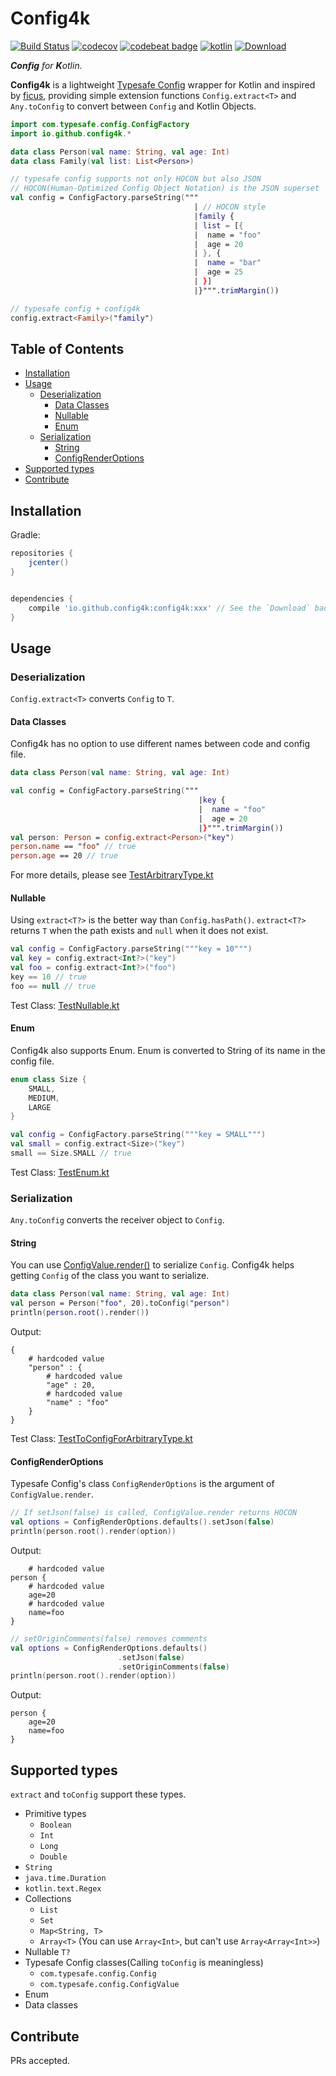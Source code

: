 # Config4k

[![Build Status](https://travis-ci.org/config4k/config4k.svg?branch=master)](https://travis-ci.org/config4k/config4k) [![codecov](https://codecov.io/gh/config4k/config4k/branch/master/graph/badge.svg)](https://codecov.io/gh/config4k/config4k) [![codebeat badge](https://codebeat.co/badges/4e9682a1-cdbb-4e1f-804b-a2d801381942)](https://codebeat.co/projects/github-com-config4k-config4k) [![kotlin](https://img.shields.io/badge/kotlin-1.2.60-pink.svg)]() [ ![Download](https://api.bintray.com/packages/config4k/config4k/config4k/images/download.svg) ](https://bintray.com/config4k/config4k/config4k/_latestVersion)

_**Config** for **K**otlin._  

**Config4k** is a lightweight [Typesafe Config](https://github.com/typesafehub/config) wrapper for Kotlin and inspired by [ficus](https://github.com/iheartradio/ficus),  providing simple extension functions `Config.extract<T>` and `Any.toConfig` to convert between `Config` and Kotlin Objects.

```kotlin
import com.typesafe.config.ConfigFactory
import io.github.config4k.*

data class Person(val name: String, val age: Int)
data class Family(val list: List<Person>)

// typesafe config supports not only HOCON but also JSON
// HOCON(Human-Optimized Config Object Notation) is the JSON superset
val config = ConfigFactory.parseString("""
                                         | // HOCON style
                                         |family {
                                         | list = [{
                                         |  name = "foo"
                                         |  age = 20
                                         | }, {
                                         |  name = "bar"
                                         |  age = 25
                                         | }]
                                         |}""".trimMargin())

// typesafe config + config4k
config.extract<Family>("family")
```
## Table of Contents
- [Installation](#installation)
- [Usage](#usage)
  - [Deserialization](#deserialization)
    - [Data Classes](#data-classes)
    - [Nullable](#nullable)
    - [Enum](#enum)
  - [Serialization](#serialization)
    - [String](#string)
    - [ConfigRenderOptions](#configrenderoptions)
- [Supported types](#supported-types)
- [Contribute](#contribute)
## Installation

Gradle:

```groovy
repositories {
    jcenter()
}


dependencies {
    compile 'io.github.config4k:config4k:xxx' // See the `Download` badge
}
```
## Usage
### Deserialization
`Config.extract<T>` converts `Config` to `T`.
#### Data Classes
Config4k has no option to use different names between code and config file.
```kotlin
data class Person(val name: String, val age: Int)

val config = ConfigFactory.parseString("""
                                          |key {  
                                          |  name = "foo"
                                          |  age = 20
                                          |}""".trimMargin())
val person: Person = config.extract<Person>("key")
person.name == "foo" // true
person.age == 20 // true
```
For more details, please see [TestArbitraryType.kt](https://github.com/config4k/config4k/blob/master/src/test/io/github/config4k/TestArbitraryType.kt)
#### Nullable
Using `extract<T?>` is the better way than `Config.hasPath()`.
`extract<T?>` returns `T` when the path exists and `null` when it does not exist.
```kotlin
val config = ConfigFactory.parseString("""key = 10""")
val key = config.extract<Int?>("key")
val foo = config.extract<Int?>("foo")
key == 10 // true
foo == null // true
```
Test Class: [TestNullable.kt](https://github.com/config4k/config4k/blob/master/src/test/io/github/config4k/TestNullable.kt)
#### Enum
Config4k also supports Enum. Enum is converted to String of its name in the config file.
```kotlin
enum class Size {
    SMALL,
    MEDIUM,
    LARGE
}

val config = ConfigFactory.parseString("""key = SMALL""")
val small = config.extract<Size>("key")
small == Size.SMALL // true
```
Test Class: [TestEnum.kt](https://github.com/config4k/config4k/blob/master/src/test/io/github/config4k/TestEnum.kt)
### Serialization
`Any.toConfig` converts the receiver object to `Config`.
#### String
You can use [ConfigValue.render()](https://typesafehub.github.io/config/latest/api/com/typesafe/config/ConfigValue.html#render--) to serialize `Config`. Config4k helps getting `Config` of the class you want to serialize.
```kotlin
data class Person(val name: String, val age: Int)
val person = Person("foo", 20).toConfig("person")
println(person.root().render())               
```
Output:
```
{
    # hardcoded value
    "person" : {
        # hardcoded value
        "age" : 20,
        # hardcoded value
        "name" : "foo"
    }
}
```
Test Class: [TestToConfigForArbitraryType.kt](https://github.com/config4k/config4k/blob/master/src/test/io/github/config4k/TestToConfigForArbitraryType.kt)
#### ConfigRenderOptions
Typesafe Config's class `ConfigRenderOptions` is the argument of `ConfigValue.render`.
```kotlin
// If setJson(false) is called, ConfigValue.render returns HOCON
val options = ConfigRenderOptions.defaults().setJson(false)
println(person.root().render(option))
```
Output:
```
    # hardcoded value
person {
    # hardcoded value
    age=20
    # hardcoded value
    name=foo
}
```

```kotlin
// setOriginComments(false) removes comments
val options = ConfigRenderOptions.defaults()
                        .setJson(false)
                        .setOriginComments(false)
println(person.root().render(option))
```
Output:
```
person {
    age=20
    name=foo
}
```

## Supported types
`extract` and `toConfig` support these types.
- Primitive types
     - `Boolean`
     - `Int`
     - `Long`
     - `Double`
- `String`
- `java.time.Duration`
- `kotlin.text.Regex`
- Collections
    - `List`
    - `Set`
    - `Map<String, T>`
    - `Array<T>` (You can use `Array<Int>`, but can't use `Array<Array<Int>>`)
- Nullable `T?`
- Typesafe Config classes(Calling `toConfig` is meaningless)
    - `com.typesafe.config.Config`
    - `com.typesafe.config.ConfigValue`
- Enum
- Data classes

## Contribute
PRs accepted.
